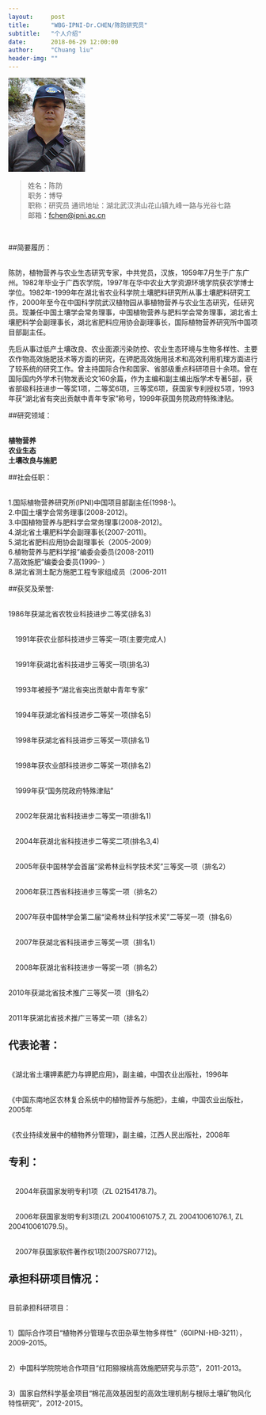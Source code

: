 ```yaml
---
layout:     post
title:      "WBG-IPNI-Dr.CHEN/陈防研究员"
subtitle:   "个人介绍"
date:       2018-06-29 12:00:00
author:     "Chuang liu"
header-img: ""
---
```

![](/img/dr/wbg-cf.jpg)
> 姓名：陈防  
> 职务：博导  
> 职称：研究员
> 通讯地址：湖北武汉洪山花山镇九峰一路与光谷七路    
> 邮箱：fchen@ipni.ac.cn  
<br/>


##简要履历：

<br />陈防，植物营养与农业生态研究专家，中共党员，汉族，1959年7月生于广东广州。1982年毕业于广西农学院，1997年在华中农业大学资源环境学院获农学博士学位。1982年-1999年在湖北省农业科学院土壤肥料研究所从事土壤肥料研究工作，2000年至今在中国科学院武汉植物园从事植物营养与农业生态研究，任研究员。现兼任中国土壤学会常务理事，中国植物营养与肥料学会常务理事，湖北省土壤肥料学会副理事长，湖北省肥料应用协会副理事长，国际植物营养研究所中国项目部副主任。

先后从事过低产土壤改良、农业面源污染防控、农业生态环境与生物多样性、主要农作物高效施肥技术等方面的研究，在钾肥高效施用技术和高效利用机理方面进行了较系统的研究工作。曾主持国际合作和国家、省部级重点科研项目十余项。曾在国际国内外学术刊物发表论文160余篇，作为主编和副主编出版学术专著5部，获省部级科技进步一等奖1项，二等奖6项，三等奖6项，获国家专利授权5项，1993年获“湖北省有突出贡献中青年专家”称号，1999年获国务院政府特殊津贴。


##研究领域：

<br />**植物营养** 
<br />**农业生态**
<br />**土壤改良与施肥**

##社会任职：

<br />1.国际植物营养研究所(IPNI)中国项目部副主任(1998-)。 　
<br />2.中国土壤学会常务理事(2008-2012)。 　
<br />3.中国植物营养与肥料学会常务理事(2008-2012)。 　
<br />4.湖北省土壤肥料学会副理事长(2007-2011)。 　
<br />5.湖北省肥料应用协会副理事长（2005-2009） 　
<br />6.植物营养与肥料学报”编委会委员(2008-2011) 
<br />7.高效施肥”编委会委员(1999- ） 　 　
<br />8.湖北省测土配方施肥工程专家组成员（2006-2011

##获奖及荣誉:

<br />  1986年获湖北省农牧业科技进步二等奖(排名3) 

<br />　1991年获农业部科技进步三等奖一项(主要完成人)

<br />　1991年获湖北省科技进步三等奖一项(排名3)

<br />　1993年被授予“湖北省突出贡献中青年专家”

<br />　1994年获湖北省科技进步二等奖一项(排名5)

<br />　1998年获湖北省科技进步三等奖一项(排名1)

<br />　1998年获农业部科技进步二等奖一项(排名2)

<br />　1999年获“国务院政府特殊津贴”

<br />　2002年获湖北省科技进步二等奖一项(排名1)

<br />　2004年获湖北省科技进步二等奖二项(排名3,4)

<br />　2005年获中国林学会首届“梁希林业科学技术奖”三等奖一项（排名2）

<br />　2006年获江西省科技进步三等奖一项（排名2）

<br />　2007年获中国林学会第二届“梁希林业科学技术奖”二等奖一项（排名6）

<br />　2007年获湖北省科技进步三等奖一项（排名1）

<br />　2008年获湖北省科技进步一等奖一项（排名2）

<br />  2010年获湖北省技术推广三等奖一项（排名2）

<br />  2011年获湖北省技术推广三等奖一项（排名2）

## 代表论著：
<br />《湖北省土壤钾素肥力与钾肥应用》，副主编，中国农业出版社，1996年

<br />《中国东南地区农林复合系统中的植物营养与施肥》，主编，中国农业出版社，2005年

<br />《农业持续发展中的植物养分管理》，副主编，江西人民出版社，2008年


## 专利：

<br />　2004年获国家发明专利1项（ZL 02154178.7)。

<br />　2006年获国家发明专利3项(ZL 200410061075.7, ZL 200410061076.1, ZL 200410061079.5)。

<br />　2007年获国家软件著作权1项(2007SR07712)。



## 承担科研项目情况：
<br />目前承担科研项目：

<br />1）国际合作项目“植物养分管理与农田杂草生物多样性”（60IPNI-HB-3211），2009-2015。

<br />2）中国科学院院地合作项目“红阳猕猴桃高效施肥研究与示范”，2011-2013。

<br />3）国家自然科学基金项目“棉花高效基因型的高效生理机制与根际土壤矿物风化特性研究”，2012-2015。